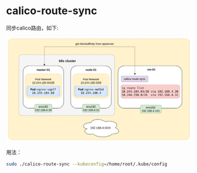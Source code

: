# calico-route-sync

同步calico路由，如下:

![img.png](img.png)

用法：
```bash
sudo ./calico-route-sync --kubeconfig=/home/root/.kube/config
```

